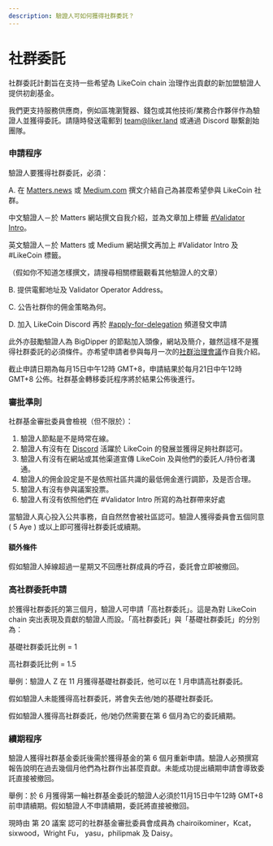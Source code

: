 ```yaml
---
description: 驗證人可如何獲得社群委託？
---
```


# 社群委託

社群委託計劃旨在支持一些希望為 LikeCoin chain 治理作出貢獻的新加盟驗證人提供初創基金。

我們更支持服務供應商，例如區塊瀏覽器、錢包或其他技術/業務合作夥伴作為驗證人並獲得委託。請隨時發送電郵到 team@liker.land 或通過 Discord 聯繫創始團隊。

### 申請程序

驗證人要獲得社群委託，必須：

A. 在 [Matters.news](https://matters.news) 或 [Medium.com](https://medium.com) 撰文介結自己為甚麼希望參與 LikeCoin 社群。

中文驗證人－於 Matters 網站撰文自我介紹，並為文章加上標籤 [#Validator Intro](https://matters.news/tags/VGFnOjUzMTkw)。

英文驗證人－於 Matters 或 Medium 網站撰文再加上 #Validator Intro 及 #LikeCoin 標籤。

（假如你不知道怎樣撰文，請搜尋相關標籤觀看其他驗證人的文章）

B. 提供電郵地址及 Validator Operator Address。

C. 公告社群你的佣金策略為何。

D. 加入 LikeCoin Discord 再於 [#apply-for-delegation](https://discord.gg/APqVAztuf4) 頻道發文申請

此外亦鼓勵驗證人為 BigDipper 的節點加入頭像，網站及簡介，雖然這樣不是獲得社群委託的必須條件。亦希望申請者參與每月一次的[社群治理會議](../community-call.md)作自我介紹。

截止申請日期為每月15日中午12時 GMT+8，申請結果於每月21日中午12時 GMT+8 公佈。社群基金轉移委託程序將於結果公佈後進行。

### 審批準則

社群基金審批委員會檢視（但不限於）：

1. 驗證人節點是不是時常在線。
2. 驗證人有沒有在 [Discord](http://discord.gg/likecoin) 活躍於 LikeCoin 的發展並獲得足夠社群認可。
3. 驗證人有沒有在網站或其他渠道宣傳 LikeCoin 及與他們的委託人/持份者溝通。
4. 驗證人的佣金設定是不是依照社區共識的最低佣金進行調節，及是否合理。
5. 驗證人有沒有參與議案投票。
6. 驗證人有沒有依照他們在 #Validator Intro 所寫的為社群帶來好處

當驗證人真心投入公共事務，自自然然會被社區認可。驗證人獲得委員會五個同意 ( 5 Aye ) 或以上即可獲得社群委託或續期。

#### 額外條件

假如驗證人掉線超過一星期又不回應社群成員的呼召，委託會立即被撤回。

### 高社群委託申請

於獲得社群委託的第三個月，驗證人可申請「高社群委託」。這是為對 LikeCoin chain 突出表現及貢獻的驗證人而設。「高社群委託」與「基礎社群委託」的分別為：

基礎社群委託比例 = 1

高社群委託比例 = 1.5

舉例：驗證人 Z 在 11 月獲得基礎社群委託，他可以在 1 月申請高社群委託。

假如驗證人未能獲得高社群委託，將會失去他/她的基礎社群委託。

假如驗證人獲得高社群委託，他/她仍然需要在第 6 個月為它的委託續期。

### 續期程序

驗證人獲得社群基金委託後需於獲得基金的第 6 個月重新申請。驗證人必預撰寫報告說明在過去幾個月他們為社群作出甚麼貢獻。未能成功提出續期申請會導致委託直接被撤回。

舉例：於 6 月獲得第一輪社群基金委託的驗證人必須於11月15日中午12時 GMT+8 前申請續期。假如驗證人不申請續期，委託將直接被撤回。



現時由 第 20 議案 認可的社群基金審批委員會成員為 chairoikominer，Kcat，sixwood，Wright Fu， yasu，philipmak 及 Daisy。
